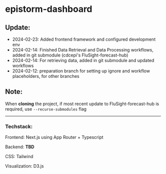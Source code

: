 # epistorm-dashboard

## Update:

- 2024-02-23: Added frontend framework and configured development env
- 2024-02-14: Finished Data Retrieval and Data Processing workflows, added in git submodule (cdcepi's
  FluSight-forecast-hub)
- 2024-02-14: For retrieving data, added in git submodule and updated workflows
- 2024-02-12: preparation branch for setting up ignore and workflow placeholders, for other branches

## Note:

When **cloning** the project, if most recent update to FluSight-forecast-hub is required, use `--recurse-submodules`
flag

----

### Techstack:

Frontend: Next.js using App Router + Typescript

Backend: **TBD**

CSS: Tailwind

Visualization: D3.js

